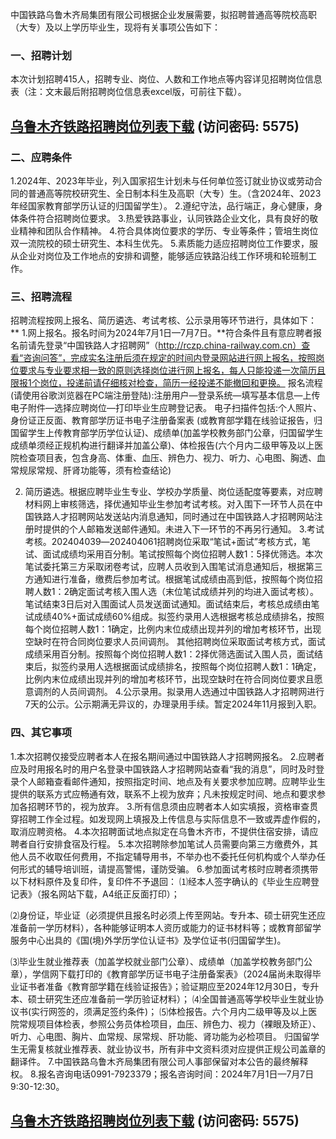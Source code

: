 中国铁路乌鲁木齐局集团有限公司根据企业发展需要，拟招聘普通高等院校高职（大专）及以上学历毕业生，现将有关事项公告如下：
###  一、招聘计划
本次计划招聘415人，招聘专业、岗位、人数和工作地点等内容详见招聘岗位信息表（注：文末最后附招聘岗位信息表excel版，可前往下载）。

## [乌鲁木齐铁路招聘岗位列表下载](https://url17.ctfile.com/f/39742717-1316434864-74dcca?p=5575)  (访问密码: 5575)

### 二、应聘条件
1.2024年、2023年毕业，列入国家招生计划未与任何单位签订就业协议或劳动合同的普通高等院校研究生、全日制本科生及高职（大专）生。（含2024年、2023年经国家教育部学历认证的归国留学生）。
2.遵纪守法，品行端正，身心健康，身体条件符合招聘岗位要求。
3.热爱铁路事业，认同铁路企业文化，具有良好的敬业精神和团队合作精神。
4.符合具体岗位要求的学历、专业等条件；管培生岗位双一流院校的硕士研究生、本科生优先。
5.素质能力适应招聘岗位工作要求，服从企业对岗位及工作地点的安排和调整，能够适应铁路沿线工作环境和轮班制工作。
### 三、招聘流程
招聘流程按网上报名、简历遴选、考试考核、公示录用等环节进行，具体如下：
** 1.网上报名。报名时间为2024年7月1日—7月7日。**符合条件且有意应聘者报名前请先登录“中国铁路人才招聘网”（http://rczp.china-railway.com.cn）查看“咨询问答”，完成实名注册后须在规定的时间内登录网站进行网上报名，按照岗位要求与专业要求相一致的原则选择岗位进行网上报名，每人只能投递一次简历且限报1个岗位，投递前请仔细核对检查，简历一经投递不能撤回和更换。
报名流程(请使用谷歌浏览器在PC端注册登陆):注册用户—登录系统—填写基本信息—上传电子附件—选择应聘岗位—打印毕业生应聘登记表。
电子扫描件包括:个人照片、身份证正反面、教育部学历证书电子注册备案表 (或教育部学籍在线验证报告，归国留学生上传教育部学历学位认证)、成绩单(加盖学校教务部门公章，归国留学生成绩单须经正规机构进行翻译并加盖公章)、体检报告(六个月内二级甲等及以上医院检查项目表，包含身高、体重、血压、辨色力、视力、听力、心电图、胸透、血常规尿常规、肝肾功能等，须有检查结论)

2. 简历遴选。根据应聘毕业生专业、学校办学质量、岗位适配度等要素，对应聘材料网上审核筛选，择优通知毕业生参加考试考核。对入围下一环节人员在中国铁路人才招聘网站发送站内消息通知，同时通过在中国铁路人才招聘网站注册时提供的个人邮箱发送邮件通知。未进入下一环节的不再另行通知。
3.考试考核。202404039―202404061招聘岗位采取“笔试+面试”考核方式，笔试、面试成绩均采用百分制。笔试按照每个岗位招聘人数1：5择优筛选。本次笔试委托第三方采取闭卷考试，应聘人员收到入围笔试消息通知后，根据第三方通知进行准备，缴费后参加考试。根据笔试成绩由高到低，按照每个岗位招聘人数1：2确定面试考核入围人选（末位笔试成绩并列的均进入面试考核）。笔试结束3日后对入围面试人员发送面试通知。面试结束后，考核总成绩由笔试成绩40%+面试成绩60%组成。拟签约录用人选根据考核总成绩排名，按照每个岗位招聘人数1：1确定，比例内末位成绩出现并列的增加考核环节，出现空缺时在符合同岗位要求人员间调剂。
其他招聘岗位采取面试考核方式，面试成绩采用百分制。按照每个岗位招聘人数1：2择优筛选面试入围人员，面试结束后，拟签约录用人选根据面试成绩排名，按照每个岗位招聘人数1：1确定，比例内末位成绩出现并列的增加考核环节，出现空缺时在符合同岗位要求且愿意调剂的人员间调剂。
4.公示录用。拟录用人选通过中国铁路人才招聘网进行7天的公示。公示期满无异议的，办理录用手续。暂定2024年11月报到入职。
### 四、其它事项
1.本次招聘仅接受应聘者本人在报名期间通过中国铁路人才招聘网报名。
2.应聘者应及时用报名时的用户名登录中国铁路人才招聘网站查看“我的消息”，同时及时登录个人邮箱查看邮件通知，按照指定时间、地点及有关要求参加应聘。应聘毕业生提供的联系方式应畅通有效，联系不上视为放弃；凡未按规定时间、地点和要求参加各招聘环节的，视为放弃。
3.所有信息须由应聘者本人如实填报，资格审查贯穿招聘工作全过程。如发现网上填报及上传信息与实际信息不一致或弄虚作假的，取消应聘资格。
4.本次招聘面试地点拟定在乌鲁木齐市，不提供住宿安排，请应聘者自行安排食宿及行程。
5.本次招聘除参加笔试人员需要向第三方缴费外，其他人员不收取任何费用，不指定辅导用书，不举办也不委托任何机构或个人举办任何形式的辅导培训班，请提高警惕，谨防受骗。
6.参加面试考核时应聘者须携带以下材料原件及复印件，复印件不予退回：
⑴经本人签字确认的《毕业生应聘登记表》（报名网站下载，A4纸正反面打印）；

⑵身份证，毕业证（必须提供且报名时必须上传至网站。专升本、硕士研究生还应准备前一学历材料），各种能够证明本人资历或能力的证书材料等；或教育部留学服务中心出具的《国(境)外学历学位认证书》及学位证书(归国留学生)。

⑶毕业生就业推荐表（加盖学校就业部门公章）、成绩单（加盖学校教务部门公章），学信网下载打印的《教育部学历证书电子注册备案表》（2024届尚未取得毕业证书者准备《教育部学籍在线验证报告》；验证期应至2024年12月30日，专升本、硕士研究生还应准备前一学历验证材料）；
⑷全国普通高等学校毕业生就业协议书(实行网签的，须满足签约条件)；
⑸体检报告。六个月内二级甲等及以上医院常规项目体检表，参照公务员体检项目，血压、辨色力、视力（裸眼及矫正）、听力、心电图、胸片、血常规、尿常规、肝功能、肾功能为必检项目。
归国留学生无需复核就业推荐表、就业协议书，所有非中文资料须对应提供正规公司盖章的翻译件。
7.中国铁路乌鲁木齐局集团有限公司人事部保留对本公告的最终解释权。
8.报名咨询电话0991-7923379；报名咨询时间：2024年7月1日—7月7日9:30-12:30。
## [乌鲁木齐铁路招聘岗位列表下载](https://url17.ctfile.com/f/39742717-1316434864-74dcca?p=5575)  (访问密码: 5575)
